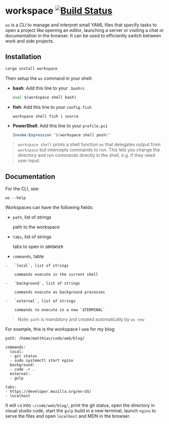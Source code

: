 # workspace [![Build Status](https://travis-ci.com/matthias-t/workspace.svg?branch=master)](https://travis-ci.com/matthias-t/workspace)

`ws` is a CLI to manage and interpret small YAML files that specify tasks to open a project like opening an editor, launching a server or visiting a chat or documentation in the browser. It can be used to efficiently switch between work and side projects.

## Installation

```bash
cargo install workspace
```

Then setup the `ws` command in your shell:

-   **bash**: Add this line to your `.bashrc`

    ```bash
    eval $(workspace shell bash)
    ```

-   **fish**: Add this line to your `config.fish`

    ```fish
    workspace shell fish | source
    ```

-   **PowerShell**: Add this line to your `profile.ps1`

    ```powershell
    Invoke-Expression "$(workspace shell posh)"
    ```

> `workspace shell` prints a shell function `ws` that delegates output from `workspace` but intercepts commands to run. This lets you change the directory and run commands directly in the shell, e.g. if they need user input.

## Documentation

For the CLI, see:
```
ws --help
```

Workspaces can have the following fields:

-   `path`, list of strings

     path to the workspace

-   `tabs`, list of strings

     tabs to open in `$BROWSER`

-    `commands`, table

    -   `local`, list of strings

        commands execute in the current shell

    -   `background`, list of strings

        commands execute as background processes

    -   `external`, list of strings

        commands to execute in a new `$TERMINAL`

> Note: `path` is mandatory and created automatically by `ws new`

For example, this is the workspace I use for my blog:
```
path: /home/matthias/code/web/blog/

commands:
  local:
  - git status
  - sudo systemctl start nginx
  background:
  - code -r .
  external:
  - gulp

tabs:
- https://developer.mozilla.org/en-US/
- localhost
```

It will `cd` into `~/code/web/blog/`, print the git status, open the directory
in visual studio code, start the `gulp` build in a new terminal, launch `nginx`
to serve the files and open `localhost` and MDN in the browser.
